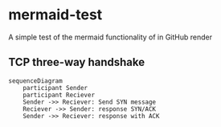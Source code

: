 # mermaid-test
A simple test of the mermaid functionality of in GitHub render


## TCP three-way handshake
```mermaid
sequenceDiagram
    participant Sender
    participant Reciever
    Sender ->> Reciever: Send SYN message
    Reciever ->> Sender: response SYN/ACK
    Sender ->> Reciever: response with ACK

```